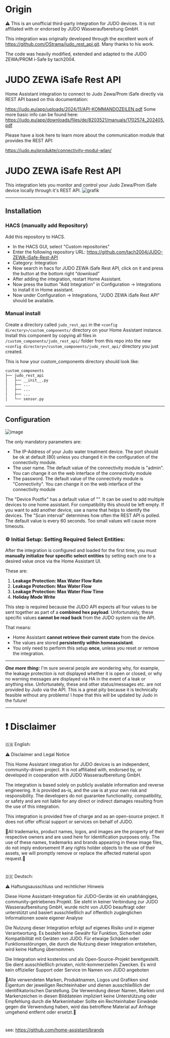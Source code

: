 # Origin
⚠️ This is an unofficial third-party integration for JUDO devices. It is not affiliated with or endorsed by JUDO Wasseraufbereitung GmbH.

This integration was originally developed through the excellent work of  https://github.com/OStrama/judo_rest_api.git. Many thanks to his work.

The code was heavily modified, extended and adapted to the JUDO ZEWA/PROM i-Safe by tach2004.

# JUDO ZEWA iSafe Rest API
Home Assistant integration to connect to Judo Zewa/Prom iSafe directly via REST API based on this documentation:


https://judo.eu/app/uploads/2024/11/API-KOMMANDOZEILEN.pdf
Some more basic info can be found here: https://judo.eu/app/downloads/files/de/8203521/manuals/1702574_202405.pdf

Please have a look here to learn more about the communication module that provides the REST API:

https://judo.eu/produkte/connectivity-modul-wlan/

# JUDO ZEWA iSafe Rest API

This integration lets you monitor and control your Judo Zewa/Prom iSafe device locally through it's REST API.
![grafik](https://github.com/user-attachments/assets/5f1dc46c-2c1a-415e-864b-208614c1d6f9)

---

## Installation

### HACS (manually add Repository)

Add this repository to HACS.
* In the HACS GUI, select "Custom repositories"
* Enter the following repository URL: https://github.com/tach2004/JUDO-ZEWA-iSafe-Rest-API
* Category: Integration
* Now search in hacs for JUDO ZEWA iSafe Rest API, click on it and press the button at the bottom right “download”
* After adding the integration, restart Home Assistant.
* Now press the button "Add Integration" in Configuration -> Integrations to install it in Home assistant.
* Now under Configuration -> Integrations, "JUDO ZEWA iSafe Rest API" should be available.

### Manual install

Create a directory called `judo_rest_api` in the `<config directory>/custom_components/` directory on your Home Assistant
instance. Install this component by copying all files in `/custom_components/judo_rest_api/` folder from this repo into the
new `<config directory>/custom_components/judo_rest_api/` directory you just created.

This is how your custom_components directory should look like:

```bash
custom_components
├── judo_rest_api
│   ├── __init__.py
│   ├── ...
│   ├── ...
│   ├── ...
│   └── sensor.py  
```

---

## Configuration
![image](https://github.com/user-attachments/assets/36f25cdd-d969-4b80-bdf8-bdedd86e57ad)


The only mandatory parameters are:
* The IP-Address of your Judo water treatment device. The port should be ok at default (80) unless you changed it in the configuration of the connectivity module.
* The user name. The default value of the connectivity module is "admin". You can change it on the web interface of the connectivity module
* The password. The default value of the connectivity module is "Connectivity". You can change it on the web interface of the connectivity module

The "Device Postfix" has a default value of "". It can be used to add multiple devices to one home assistant. For compatibility this should be left empty. If you want to add another device, use a name that helps to identify the devices.
The "Scan interval" determines how often the REST API is polled. The default value is every 60 seconds. Too small values will cause more timeouts.

### ⚙️ Initial Setup: Setting Required Select Entities:

After the integration is configured and loaded for the first time, you must **manually initialize four specific select entities** by setting each one to a desired value once via the Home Assistant UI.

These are:

1. **Leakage Protection: Max Water Flow Rate**  
2. **Leakage Protection: Max Water Flow**  
3. **Leakage Protection: Max Water Flow Time**  
4. **Holiday Mode Write**

This step is required because the JUDO API expects all four values to be sent together as part of a **combined hex payload**. Unfortunately, these specific values **cannot be read back** from the JUDO system via the API.

That means:
- Home Assistant **cannot retrieve their current state** from the device.
- The values are stored **persistently within homeassistant**.
- You only need to perform this setup **once**, unless you reset or remove the integration.

---

***One more thing:***
I'm sure several people are wondering why, for example, the leakage protection is not displayed whether it is open or closed, or why no warning messages are displayed via HA in the event of a leak or anything else. Unfortunately, these and other status/messages etc. are not provided by Judo via the API. This is a great pity because it is technically feasible without any problems! I hope that this will be updated by Judo in the future!

---

# ❗️ Disclaimer

🇬🇧 English:

⚠️ Disclaimer and Legal Notice

This Home Assistant integration for JUDO devices is an independent, community-driven project. It is not affiliated with, endorsed by, or developed in cooperation with JUDO Wasseraufbereitung GmbH.

The integration is based solely on publicly available information and reverse engineering. It is provided as-is, and the use is at your own risk and responsibility.
The developers do not guarantee functionality, compatibility, or safety and are not liable for any direct or indirect damages resulting from the use of this integration.

This integration is provided free of charge and as an open-source project. It does not offer official support or services on behalf of JUDO. 

🚨All trademarks, product names, logos, and images are the property of their respective owners and are used here for identification purposes only. 
The use of these names, trademarks and brands appearing in these image files, do not imply endorsement
If any rights holder objects to the use of their assets, we will promptly remove or replace the affected material upon request.🚨

#  

🇩🇪 Deutsch:

⚠️ Haftungsausschluss und rechtlicher Hinweis

Diese Home Assistant-Integration für JUDO-Geräte ist ein unabhängiges, community-getriebenes Projekt. Sie steht in keiner Verbindung zur JUDO Wasseraufbereitung GmbH, 
wurde nicht von JUDO beauftragt oder unterstützt und basiert ausschließlich auf öffentlich zugänglichen Informationen sowie eigener Analyse

Die Nutzung dieser Integration erfolgt auf eigenes Risiko und in eigener Verantwortung. Es besteht keine Gewähr für Funktion, Sicherheit oder Kompatibilität mit Geräten von JUDO. Für etwaige Schäden oder Funktionsstörungen, die durch die Nutzung dieser Integration entstehen, wird keine Haftung übernommen.

Die Integration wird kostenlos und als Open-Source-Projekt bereitgestellt. Sie dient ausschließlich privaten, nicht-kommerziellen Zwecken.
Es wird kein offizieller Support oder Service im Namen von JUDO angeboten

🚨Alle verwendeten Marken, Produktnamen, Logos und Grafiken sind Eigentum der jeweiligen Rechteinhaber und dienen ausschließlich der identifikatorischen Darstellung. 
Die Verwendung dieser Namen, Marken und Markenzeichen in diesen Bilddateien impliziert keine Unterstützung oder Empfehlung durch die Markeninhaber
Sollte ein Rechteinhaber Einwände gegen die Verwendung haben, wird das betroffene Material auf Anfrage umgehend entfernt oder ersetzt.🚨

#

see: https://github.com/home-assistant/brands
